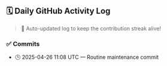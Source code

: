 ## 🗓️ Daily GitHub Activity Log

> 🤖 Auto-updated log to keep the contribution streak alive!

### ✅ Commits

- 🕒 2025-04-26 11:08 UTC — Routine maintenance commit

